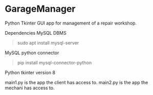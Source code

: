 # GarageManager
Python Tkinter GUI app for management of a repair workshop.

Dependencies
MySQL DBMS
> sudo apt install mysql-server

MySQL python connector
> pip install mysql-connector-python

Python tkinter version 8

main1.py is the app the client has access to.
main2.py is the app the mechani has access to.
